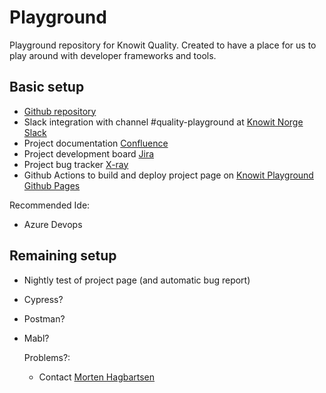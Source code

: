 # Playground
Playground repository for Knowit Quality. Created to have a place for us to play around with developer frameworks and tools.

## Basic setup
- [Github repository](https://github.com/Knowit-Quality/Playground)
- Slack integration with channel #quality-playground at [Knowit Norge Slack](https://knowitnorge.slack.com)
- Project documentation [Confluence](https://knowitquality.atlassian.net)
- Project development board [Jira](https://knowitquality.atlassian.net)
- Project bug tracker [X-ray](https://knowitquality.atlassian.net)
- Github Actions to build and deploy project page on [Knowit Playground Github Pages](https://knowit-quality.github.io/Playground/)

Recommended Ide:
+ Azure Devops

## Remaining setup
- Nightly test of project page (and automatic bug report)
- Cypress?
- Postman?
- Mabl?

  Problems?:
  + Contact [Morten Hagbartsen](mailto:morten.hagbartsen@knowit.no)
